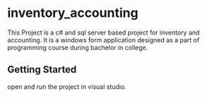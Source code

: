 # inventory_accounting

This Project is a c# and sql server based project for inventory and accounting. It is a windows form application designed as a part of programming course during bachelor in college.

## Getting Started
open and run the project in visual studio.